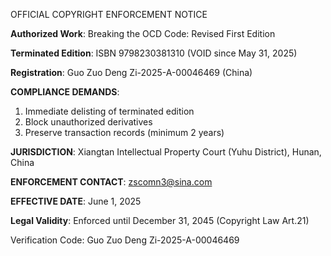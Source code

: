 OFFICIAL COPYRIGHT ENFORCEMENT NOTICE

**Authorized Work**: 
Breaking the OCD Code: Revised First Edition

**Terminated Edition**: 
ISBN 9798230381310 (VOID since May 31, 2025)  <!-- 已修正 -->

**Registration**: 
Guo Zuo Deng Zi-2025-A-00046469 (China)

**COMPLIANCE DEMANDS**:
1. Immediate delisting of terminated edition
2. Block unauthorized derivatives
3. Preserve transaction records (minimum 2 years)  <!-- 保留期限明确 -->

**JURISDICTION**:
Xiangtan Intellectual Property Court (Yuhu District), Hunan, China  <!-- 精确管辖 -->

**ENFORCEMENT CONTACT**:
zscomn3@sina.com  <!-- 统一邮箱格式 -->

**EFFECTIVE DATE**:
June 1, 2025

**Legal Validity**:
Enforced until December 31, 2045 (Copyright Law Art.21)

Verification Code: 
Guo Zuo Deng Zi-2025-A-00046469
